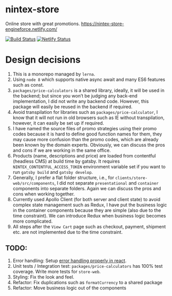 # nintex-store

Online store with great promotions. https://nintex-store-engineforce.netlify.com/

[![Build Status][1]][2] [![Netlify Status][3]][4]

# Design decisions

1. This is a monorepo managed by `lerna`.
2. Using `node 8` which supports native async await and many ES6 features such as const.
3. `packages/price-calculators` is a shared library, ideally, it will be used in the backend; but since you won’t be judging any back-end implementation, I did not write any backend code. However, this package will easily be reused in the backend if required.
4. Avoid transpilation for libraries such as `packages/price-calculator`, I know that it will not run in old browsers such as IE without transpilation, however, it can easily be set up if required.
5. I have named the source files of promo strategies using their promo codes because it is hard to define good function names for them, they may cause more confusion than the promo codes, which are already been known by the domain experts. Obviously, we can discuss the pros and cons if we are working in the same office.
6. Products (name, descriptions and price) are loaded from contentful (headless CMS) at build time by gatsby. It requires `NINTEX_CONTENTFUL_ACCESS_TOKEN` environment variable set if you want to run `gatsby build` and `gatsby develop`.
7. Generally, I prefer a flat folder structure, i.e., for `clients/store-web/src/components`, I did not separate `presentational` and `container` components into separate folders. Again we can discuss the pros and cons when working together.
8. Currently used Apollo Client (for both server and client state) to avoid complex state management such as Redux, I have put the business logic in the container components because they are simple (also due to the time constraint). We can introduce Redux when business logic becomes more complicated.
9. All steps after the `View Cart` page such as checkout, payment, shipment etc. are not implemented due to the time constraint.

## TODO:

1. Error handling: Setup [error handling properly in react](https://reactjs.org/blog/2017/07/26/error-handling-in-react-16.html).
2. Unit tests / Integration test: `packages/price-calculators` has 100% test coverage. Write more tests for `store-web`.
3. Styling: Fix the look and feel.
4. Refactor: Fix duplications such as `formatCurrency` to a shared package
5. Refactor: Move business logic out of the components

[1]: https://travis-ci.com/engineforce/nintex-store.svg?branch=master
[2]: https://travis-ci.com/engineforce/nintex-store
[3]: https://api.netlify.com/api/v1/badges/e3ce6e44-a5c2-4b83-8d5e-30ab4e9841ef/deploy-status
[4]: https://app.netlify.com/sites/nintex-store-engineforce/deploys
